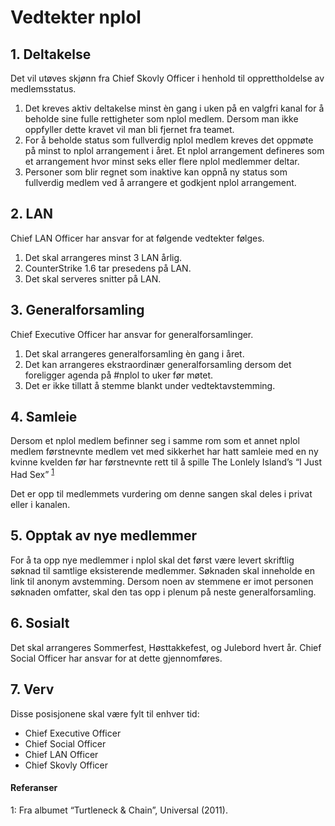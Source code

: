 # Vedtekter nplol
## 1. Deltakelse

Det vil utøves skjønn fra Chief Skovly Officer i henhold til
opprettholdelse av medlemsstatus.

1. Det kreves aktiv deltakelse minst èn gang i uken
på en valgfri kanal for å beholde sine fulle rettigheter
som nplol medlem. Dersom man ikke oppfyller dette
kravet vil man bli fjernet fra teamet.    
2. For å beholde status som fullverdig nplol medlem
kreves det oppmøte på minst to nplol arrangement i
året. Et nplol arrangement defineres som et
arrangement hvor minst seks eller flere
nplol medlemmer deltar.    
3. Personer som blir regnet som inaktive kan oppnå ny
status som fullverdig medlem ved å arrangere et
godkjent nplol arrangement.

## 2. LAN

Chief LAN Officer har ansvar for at følgende vedtekter følges.

1. Det skal arrangeres minst 3 LAN årlig.   
2. CounterStrike 1.6 tar presedens på LAN.   
3. Det skal serveres snitter på LAN.   

## 3. Generalforsamling

Chief Executive Officer har ansvar for generalforsamlinger.

1. Det skal arrangeres generalforsamling èn gang i året.    
2. Det kan arrangeres ekstraordinær generalforsamling
dersom det foreligger agenda på #nplol to uker før
møtet.    
3. Det er ikke tillatt å stemme blankt under
vedtektavstemming.    

## 4. Samleie   

Dersom et nplol medlem befinner seg i samme rom som et
annet nplol medlem førstnevnte medlem vet med sikkerhet har
hatt samleie med en ny kvinne kvelden før har førstnevnte rett
til å spille The Lonlely Island’s “I Just Had Sex” <sup>[1](#songref)</sup>

Det er opp til medlemmets vurdering om denne sangen skal
deles i privat eller i kanalen.

## 5. Opptak av nye medlemmer
For å ta opp nye medlemmer i nplol skal det først være levert skriftlig
søknad til samtlige eksisterende medlemmer. Søknaden skal
inneholde en link til anonym avstemming. Dersom noen av
stemmene er imot personen søknaden omfatter, skal den tas
opp i plenum på neste generalforsamling.

## 6. Sosialt
Det skal arrangeres Sommerfest, Høsttakkefest, og Julebord
hvert år. Chief Social Officer har ansvar for at dette
gjennomføres.

## 7. Verv
Disse posisjonene skal være fylt til enhver tid:
* Chief Executive Officer
* Chief Social Officer
* Chief LAN Officer
* Chief Skovly Officer


#### Referanser

<a name="songref">1</a>: Fra albumet “Turtleneck & Chain”, Universal (2011).
